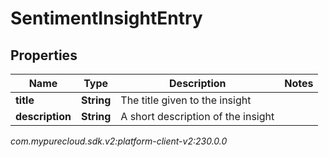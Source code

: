 # SentimentInsightEntry


## Properties

| Name | Type | Description | Notes |
| ------------ | ------------- | ------------- | ------------- |
| **title** | **String** | The title given to the insight |  |
| **description** | **String** | A short description of the insight |  |




_com.mypurecloud.sdk.v2:platform-client-v2:230.0.0_
